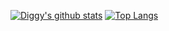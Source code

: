 [![Diggy's github stats](https://github-readme-stats.vercel.app/api?theme=tokyonight&username=DiggidyDev)](https://github.com/anuraghazra/github-readme-stats) [![Top Langs](https://github-readme-stats.vercel.app/api/top-langs/?username=DiggidyDev&layout=compact)](https://github.com/anuraghazra/github-readme-stats)
